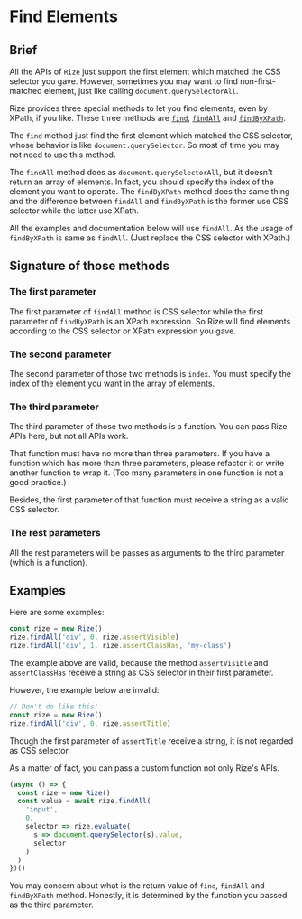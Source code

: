 # Find Elements

## Brief

All the APIs of `Rize` just support the first element which matched the CSS selector you gave. However, sometimes you may want to find non-first-matched element, just like calling `document.querySelectorAll`.

Rize provides three special methods to let you find elements, even by XPath, if you like. These three methods are [`find`](https://rize.js.org/api/classes/_index_.rize.html#find), [`findAll`](https://rize.js.org/api/classes/_index_.rize.html#findall) and [`findByXPath`](https://rize.js.org/api/classes/_index_.rize.html#findbyxpath).

The `find` method just find the first element which matched the CSS selector, whose behavior is like `document.querySelector`. So most of time you may not need to use this method.

The `findAll` method does as `document.querySelectorAll`, but it doesn't return an array of elements. In fact, you should specify the index of the element you want to operate. The `findByXPath` method does the same thing and the difference between `findAll` and `findByXPath` is the former use CSS selector while the latter use XPath.

All the examples and documentation below will use `findAll`. As the usage of `findByXPath` is same as `findAll`. (Just replace the CSS selector with XPath.)

## Signature of those methods

### The first parameter

The first parameter of `findAll` method is CSS selector while the first parameter of `findByXPath` is an XPath expression. So Rize will find elements according to the CSS selector or XPath expression you gave.

### The second parameter

The second parameter of those two methods is `index`. You must specify the index of the element you want in the array of elements.

### The third parameter

The third parameter of those two methods is a function. You can pass Rize APIs here, but not all APIs work.

That function must have no more than three parameters. If you have a function which has more than three parameters, please refactor it or write another function to wrap it. (Too many parameters in one function is not a good practice.)

Besides, the first parameter of that function must receive a string as a valid CSS selector.

### The rest parameters

All the rest parameters will be passes as arguments to the third parameter (which is a function).

## Examples

Here are some examples:

```javascript
const rize = new Rize()
rize.findAll('div', 0, rize.assertVisible)
rize.findAll('div', 1, rize.assertClassHas, 'my-class')
```

The example above are valid, because the method `assertVisible` and `assertClassHas` receive a string as CSS selector in their first parameter.

However, the example below are invalid:

```javascript
// Don't do like this!
const rize = new Rize()
rize.findAll('div', 0, rize.assertTitle)
```

Though the first parameter of `assertTitle` receive a string, it is not regarded as CSS selector.

As a matter of fact, you can pass a custom function not only Rize's APIs.

```javascript
(async () => {
  const rize = new Rize()
  const value = await rize.findAll(
    'input',
    0,
    selector => rize.evaluate(
      s => document.querySelector(s).value,
      selector
    )
  )
})()
```

You may concern about what is the return value of `find`, `findAll` and `findByXPath` method. Honestly, it is determined by the function you passed as the third parameter.